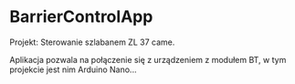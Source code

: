 # BarrierControlApp

Projekt: Sterowanie szlabanem ZL 37 came.

Aplikacja pozwala na połączenie się z urządzeniem z modułem BT, w tym projekcie jest nim Arduino Nano...
